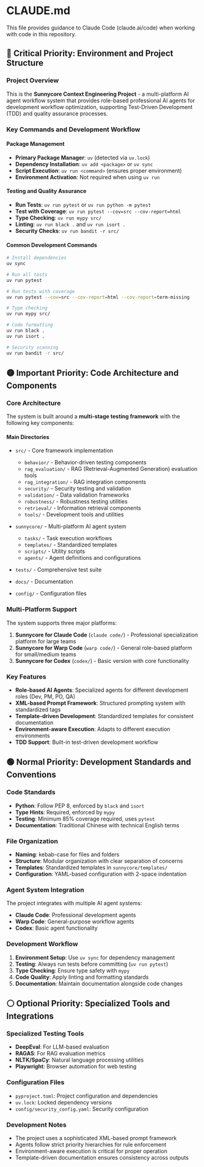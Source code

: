 # CLAUDE.md

This file provides guidance to Claude Code (claude.ai/code) when working with code in this repository.

## 🔴 Critical Priority: Environment and Project Structure

### Project Overview
This is the **Sunnycore Context Engineering Project** - a multi-platform AI agent workflow system that provides role-based professional AI agents for development workflow optimization, supporting Test-Driven Development (TDD) and quality assurance processes.

### Key Commands and Development Workflow

#### Package Management
- **Primary Package Manager**: `uv` (detected via `uv.lock`)
- **Dependency Installation**: `uv add <package>` or `uv sync`
- **Script Execution**: `uv run <command>` (ensures proper environment)
- **Environment Activation**: Not required when using `uv run`

#### Testing and Quality Assurance
- **Run Tests**: `uv run pytest` or `uv run python -m pytest`
- **Test with Coverage**: `uv run pytest --cov=src --cov-report=html`
- **Type Checking**: `uv run mypy src/`
- **Linting**: `uv run black .` and `uv run isort .`
- **Security Checks**: `uv run bandit -r src/`

#### Common Development Commands
```bash
# Install dependencies
uv sync

# Run all tests
uv run pytest

# Run tests with coverage
uv run pytest --cov=src --cov-report=html --cov-report=term-missing

# Type checking
uv run mypy src/

# Code formatting
uv run black .
uv run isort .

# Security scanning
uv run bandit -r src/
```

## 🟡 Important Priority: Code Architecture and Components

### Core Architecture
The system is built around a **multi-stage testing framework** with the following key components:

#### Main Directories
- `src/` - Core framework implementation
  - `behavior/` - Behavior-driven testing components
  - `rag_evaluation/` - RAG (Retrieval-Augmented Generation) evaluation tools
  - `rag_integration/` - RAG integration components
  - `security/` - Security testing and validation
  - `validation/` - Data validation frameworks
  - `robustness/` - Robustness testing utilities
  - `retrieval/` - Information retrieval components
  - `tools/` - Development tools and utilities

- `sunnycore/` - Multi-platform AI agent system
  - `tasks/` - Task execution workflows
  - `templates/` - Standardized templates
  - `scripts/` - Utility scripts
  - `agents/` - Agent definitions and configurations

- `tests/` - Comprehensive test suite
- `docs/` - Documentation
- `config/` - Configuration files

### Multi-Platform Support
The system supports three major platforms:

1. **Sunnycore for Claude Code** (`claude code/`) - Professional specialization platform for large teams
2. **Sunnycore for Warp Code** (`warp code/`) - General role-based platform for small/medium teams
3. **Sunnycore for Codex** (`codex/`) - Basic version with core functionality

### Key Features
- **Role-based AI Agents**: Specialized agents for different development roles (Dev, PM, PO, QA)
- **XML-based Prompt Framework**: Structured prompting system with standardized tags
- **Template-driven Development**: Standardized templates for consistent documentation
- **Environment-aware Execution**: Adapts to different execution environments
- **TDD Support**: Built-in test-driven development workflow

## 🟢 Normal Priority: Development Standards and Conventions

### Code Standards
- **Python**: Follow PEP 8, enforced by `black` and `isort`
- **Type Hints**: Required, enforced by `mypy`
- **Testing**: Minimum 85% coverage required, uses `pytest`
- **Documentation**: Traditional Chinese with technical English terms

### File Organization
- **Naming**: kebab-case for files and folders
- **Structure**: Modular organization with clear separation of concerns
- **Templates**: Standardized templates in `sunnycore/templates/`
- **Configuration**: YAML-based configuration with 2-space indentation

### Agent System Integration
The project integrates with multiple AI agent systems:
- **Claude Code**: Professional development agents
- **Warp Code**: General-purpose workflow agents
- **Codex**: Basic agent functionality

### Development Workflow
1. **Environment Setup**: Use `uv sync` for dependency management
2. **Testing**: Always run tests before committing (`uv run pytest`)
3. **Type Checking**: Ensure type safety with `mypy`
4. **Code Quality**: Apply linting and formatting standards
5. **Documentation**: Maintain documentation alongside code changes

## ⚪ Optional Priority: Specialized Tools and Integrations

### Specialized Testing Tools
- **DeepEval**: For LLM-based evaluation
- **RAGAS**: For RAG evaluation metrics
- **NLTK/SpaCy**: Natural language processing utilities
- **Playwright**: Browser automation for web testing

### Configuration Files
- `pyproject.toml`: Project configuration and dependencies
- `uv.lock`: Locked dependency versions
- `config/security_config.yaml`: Security configuration

### Development Notes
- The project uses a sophisticated XML-based prompt framework
- Agents follow strict priority hierarchies for rule enforcement
- Environment-aware execution is critical for proper operation
- Template-driven documentation ensures consistency across outputs